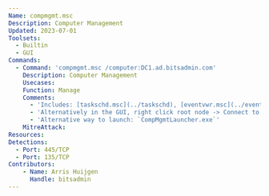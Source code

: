 ```yaml
---
Name: compmgmt.msc
Description: Computer Management
Updated: 2023-07-01
Toolsets:
  - Builtin
  - GUI
Commands:
  - Command: 'compmgmt.msc /computer:DC1.ad.bitsadmin.com'
    Description: Computer Management
    Usecases:
    Function: Manage
    Comments:
      - 'Includes: [taskschd.msc](../taskschd), [eventvwr.msc](../eventvwr), [fsmgmt.msc](../fsmgmt), [lusrmgr.msc](../lusrmgr), [perfmon.msc](../perfmon), [devmgmt.msc](../devmgmt), [diskmgmt.msc](../diskmgmt), [services.msc](../services) and [WmiMgmt.msc](../WmiMgmt)'
      - 'Alternatively in the GUI, right click root node -> Connect to another computer -> `DC1.ad.bitsadmin.com`'
      - 'Alternative way to launch: `CompMgmtLauncher.exe`'
    MitreAttack:
Resources:
Detections:
  - Port: 445/TCP
  - Port: 135/TCP
Contributors:
    - Name: Arris Huijgen
      Handle: bitsadmin
---
```

